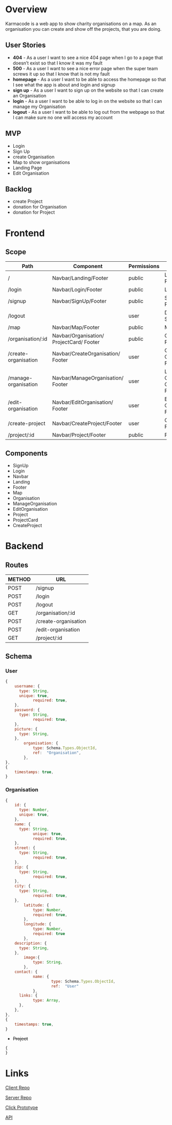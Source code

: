# Overview

Karmacode is a web app to show charity organisations on a map. As an organisation you can create and show off the projects, that you are doing.

## User Stories

- **404** - As a user I want to see a nice 404 page when I go to a page that doesn’t exist so that I know it was my fault
- **500** - As a user I want to see a nice error page when the super team screws it up so that I know that is not my fault
- **homepage** - As a user I want to be able to access the homepage so that I see what the app is about and login and signup
- **sign up** - As a user I want to sign up on the website so that I can create an Organisation
- **login** - As a user I want to be able to log in on the website so that I can manage my Organisation
- **logout** - As a user I want to be able to log out from the webpage so that I can make sure no one will access my account

## MVP

- Login
- Sign Up
- create Organisation
- Map to show organisations
- Landing Page
- Edit Organisation

## Backlog

- create Project
- donation for Organisation
- donation for Project

# Frontend

## Scope

| Path                 | Component                                | Permissions | Action                                    |
| -------------------- | ---------------------------------------- | ----------- | ----------------------------------------- |
| /                    | Navbar/Landing/Footer                    | public      | Landing Page                              |
| /login               | Navbar/Login/Footer                      | public      | Login Page                                |
| /signup              | Navbar/SignUp/Footer                     | public      | Sign Up Page                              |
| /logout              |                                          | user        | Delete Session                            |
| /map                 | Navbar/Map/Footer                        | public      | Map Page                                  |
| /organisation/:id    | Navbar/Organisation/ ProjectCard/ Footer | public      | Organisation Page                         |
| /create-organisation | Navbar/CreateOrganisation/ Footer        | user        | Create Organisation Form                  |
| /manage-organisation | Navbar/ManageOrganisation/ Footer        | user        | Link to Edit Organisation/ Create Project |
| /edit-organisation   | Navbar/EditOrganisation/ Footer          | user        | Edit Organisation Form                    |
| /create-project      | Navbar/CreateProject/Footer              | user        | Create Project Form                       |
| /project/:id         | Navbar/Project/Footer                    | public      | Project Page                              |

## Components

- SignUp
- Login
- Navbar
- Landing
- Footer
- Map
- Organisation
- ManageOrganisation
- EditOrganisation
- Project
- ProjectCard
- CreateProject

# Backend

## Routes

| METHOD | URL                  |
| ------ | -------------------- |
| POST   | /signup              |
| POST   | /login               |
| POST   | /logout              |
| GET    | /organisation/:id    |
| POST   | /create-organisation |
| POST   | /edit-organisation   |
| GET    | /project/:id         |

## Schema

### User

```jsx
{
    username: {
      type: String,
      unique: true,
			required: true,
    },
    password: {
      type: String,
			required: true,
    },
    picture: {
      type: String,
    },
		organisation: {
			type: Schema.Types.ObjectId,
			ref:  "Organisation",
		},
},
{
    timestamps: true,
}
```

### Organisation

```jsx
{
    id: {
      type: Number,
      unique: true,
    },
    name: {
      type: String,
			unique: true,
			required: true,
    },
    street: {
      type: String,
			required: true,
    },
    zip: {
      type: String,
			required: true,
    },
    city: {
      type: String,
			required: true,
    },
		latitude: {
			type: Number,
			required: true,
		},
		longitude: {
			type: Number,
			required: true
		},
    description: {
      type: String,
    },
		image:{
			type: String,
		},
    contact: {
			name: {
					type: Schema.Types.ObjectId,
					ref:  "User"
			},
      links: {
	        type: Array,
      },
    },
},
{
    timestamps: true,
}
```

- ~~Project~~

```jsx
{
}
```

# Links

[Client Repo](https://github.com/AisKreme/karmacode-client)

[Server Repo](https://github.com/AisKreme/karmacode-server)

[Click Prototype](https://www.figma.com/proto/W9lv4t5UFyGqB8xkgi8Z0s/Karmacode?node-id=14%3A33&scaling=contain&page-id=0%3A1&starting-point-node-id=14%3A33)

[API](https://github.com/betterplace/betterplace_apidocs)
